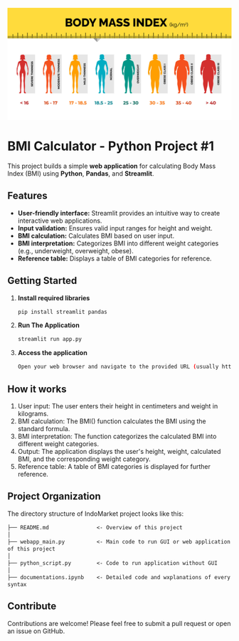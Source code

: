 ![Header](./docs/header.png)

# BMI Calculator - Python Project #1

This project builds a simple **web application** for calculating Body Mass Index (BMI) using **Python**, **Pandas**, and **Streamlit**.

## Features

* **User-friendly interface:** Streamlit provides an intuitive way to create interactive web applications.
* **Input validation:** Ensures valid input ranges for height and weight.
* **BMI calculation:** Calculates BMI based on user input.
* **BMI interpretation:** Categorizes BMI into different weight categories (e.g., underweight, overweight, obese).
* **Reference table:** Displays a table of BMI categories for reference.

## Getting Started

1. **Install required libraries**
   ```bash
   pip install streamlit pandas

2. **Run The Application**
    ```bash
    streamlit run app.py

3. **Access the application**
   ```bash
   Open your web browser and navigate to the provided URL (usually http://localhost:8501/).

## How it works

1. User input: The user enters their height in centimeters and weight in kilograms.
2. BMI calculation: The BMI() function calculates the BMI using the standard formula.
3. BMI interpretation: The function categorizes the calculated BMI into different weight categories.
4. Output: The application displays the user's height, weight, calculated BMI, and the corresponding weight category.
5. Reference table: A table of BMI categories is displayed for further reference.

## Project Organization

The directory structure of IndoMarket project looks like this:

    ├── README.md               <- Overview of this project
    │
    ├── webapp_main.py          <- Main code to run GUI or web application of this project
    │
    ├── python_script.py        <- Code to run application without GUI
    │
    ├── documentations.ipynb    <- Detailed code and wxplanations of every syntax                     

## Contribute

Contributions are welcome! Please feel free to submit a pull request or open an issue on GitHub.
